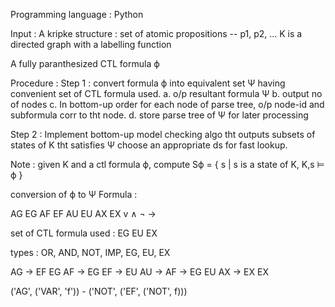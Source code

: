 Programming language : Python

Input :
A kripke structure :
set of atomic propositions -- p1, p2, ...
K is a directed graph with a labelling function

A fully paranthesized CTL formula ϕ

Procedure :
Step 1 :
convert formula ϕ into equivalent set Ψ having convenient set of CTL formula used.
a. o/p resultant formula Ψ
b. output no of nodes
c. In bottom-up order for each node of parse tree, o/p node-id and subformula corr to tht node.
d. store parse tree of Ψ for later processing

Step 2 :
Implement bottom-up model checking algo tht outputs subsets of states of K tht satisfies Ψ
choose an appropriate ds for fast lookup.

Note :
given K and a ctl formula ϕ, compute Sϕ = { s | s is a state of K, K,s ⊨ ϕ }

conversion of ϕ to Ψ
Formula :

AG EG
AF EF
AU EU
AX EX
v ∧ ¬ ->

set of CTL formula used : EG EU EX

types : OR, AND, NOT, IMP, EG, EU, EX

AG -> EF EG
AF -> EG EF -> EU
AU -> AF -> EG EU
AX -> EX EX

('AG', ('VAR', 'f')) - ('NOT', ('EF', ('NOT', f)))
